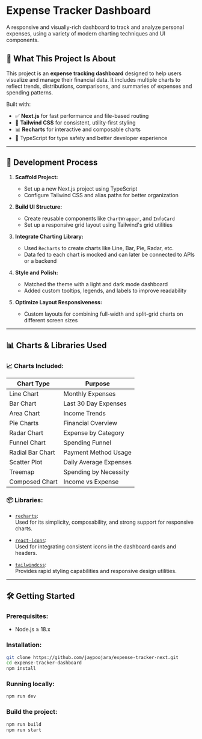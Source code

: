 # Expense Tracker Dashboard

A responsive and visually-rich dashboard to track and analyze personal expenses, using a variety of modern charting techniques and UI components.

## 🧩 What This Project Is About

This project is an **expense tracking dashboard** designed to help users visualize and manage their financial data. It includes multiple charts to reflect trends, distributions, comparisons, and summaries of expenses and spending patterns.

Built with:

- ✅ **Next.js** for fast performance and file-based routing
- 🎨 **Tailwind CSS** for consistent, utility-first styling
- 📊 **Recharts** for interactive and composable charts
- 🧠 TypeScript for type safety and better developer experience

---

## 🚀 Development Process

1. **Scaffold Project:**

   - Set up a new Next.js project using TypeScript
   - Configure Tailwind CSS and alias paths for better organization

2. **Build UI Structure:**

   - Create reusable components like `ChartWrapper`, and `InfoCard`
   - Set up a responsive grid layout using Tailwind's grid utilities

3. **Integrate Charting Library:**

   - Used `Recharts` to create charts like Line, Bar, Pie, Radar, etc.
   - Data fed to each chart is mocked and can later be connected to APIs or a backend

4. **Style and Polish:**

   - Matched the theme with a light and dark mode dashboard
   - Added custom tooltips, legends, and labels to improve readability

5. **Optimize Layout Responsiveness:**
   - Custom layouts for combining full-width and split-grid charts on different screen sizes

---

## 📊 Charts & Libraries Used

### 📈 Charts Included:

| Chart Type       | Purpose                |
| ---------------- | ---------------------- |
| Line Chart       | Monthly Expenses       |
| Bar Chart        | Last 30 Day Expenses   |
| Area Chart       | Income Trends          |
| Pie Charts       | Financial Overview     |
| Radar Chart      | Expense by Category    |
| Funnel Chart     | Spending Funnel        |
| Radial Bar Chart | Payment Method Usage   |
| Scatter Plot     | Daily Average Expenses |
| Treemap          | Spending by Necessity  |
| Composed Chart   | Income vs Expense      |

### 📦 Libraries:

- [`recharts`](https://recharts.org/en-US):  
  Used for its simplicity, composability, and strong support for responsive charts.
- [`react-icons`](https://react-icons.github.io/react-icons/):  
  Used for integrating consistent icons in the dashboard cards and headers.

- [`tailwindcss`](https://tailwindcss.com/):  
  Provides rapid styling capabilities and responsive design utilities.

---

## 🛠️ Getting Started

### Prerequisites:

- Node.js ≥ 18.x

### Installation:

```bash
git clone https://github.com/jaypoojara/expense-tracker-next.git
cd expense-tracker-dashboard
npm install
```

### Running locally:

```bash
npm run dev
```


### Build the project:

```bash
npm run build
npm run start
```